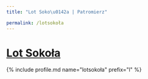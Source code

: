 ```yaml
---
title: "Lot Soko\u0142a | Patromierz"

permalink: /lotsokoła
---
```


# [Lot Sokoła](https://patronite.pl/lotsokoła)

{% include profile.md name="lotsokoła" prefix="l" %}
